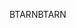 <span data-ttu-id="86ca2-101">BTARN</span><span class="sxs-lookup"><span data-stu-id="86ca2-101">BTARN</span></span>